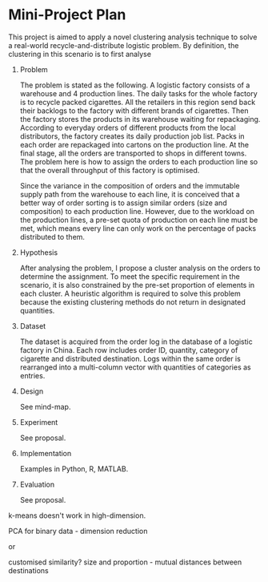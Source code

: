 # Mini-Project Plan

This project is aimed to apply a novel clustering analysis technique to solve a real-world recycle-and-distribute logistic problem. By definition, the clustering in this scenario is to first analyse 

1. Problem 

   The problem is stated as the following. A logistic factory consists of a warehouse and 4 production lines. The daily tasks for the whole factory is to recycle packed cigarettes. All the retailers in this region send back their backlogs to the factory with different brands of cigarettes. Then the factory stores the products in its warehouse waiting for repackaging. According to everyday orders of different products from the local distributors, the factory creates its daily production job list. Packs in each order are repackaged into cartons on the production line. At the final stage, all the orders are transported to shops in different towns. The problem here is how to assign the orders to each production line so that the overall throughput of this factory is optimised.

   Since the variance in the composition of orders and the immutable supply path from the warehouse to each line, it is conceived that a better way of order sorting is to assign similar orders (size and composition) to each production line. However, due to the workload on the production lines, a pre-set quota of production on each line must be met, which means every line can only work on the percentage of packs distributed to them.

   

2. Hypothesis

   After analysing the problem, I propose a cluster analysis on the orders to determine the assignment. To meet the specific requirement in the scenario, it is also constrained by the pre-set proportion of elements in each cluster. A heuristic algorithm is required to solve this problem because the existing clustering methods do not return in designated quantities.

3. Dataset

   The dataset is acquired from the order log in the database of a logistic factory in China. Each row includes order ID, quantity,  category of cigarette and distributed destination. Logs within the same order is rearranged into a multi-column vector with quantities of categories as entries. 

4. Design

   See mind-map.

5. Experiment

   See proposal.

6. Implementation

   Examples in Python, R, MATLAB.

7. Evaluation

   See proposal.



k-means doesn't work in high-dimension.

PCA for binary data - dimension reduction

or

customised similarity? size and proportion - mutual distances between destinations